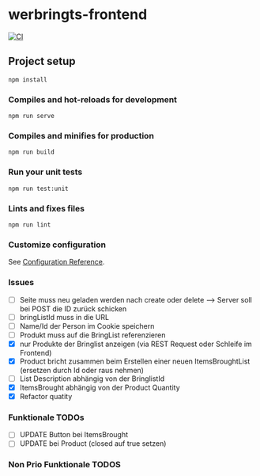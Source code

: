 # werbringts-frontend

[![CI](https://github.com/vlamboy/werbringts-frontend/actions/workflows/ci.yml/badge.svg)](https://github.com/vlamboy/werbringts-frontend/actions/workflows/ci.yml)


## Project setup
```
npm install
```

### Compiles and hot-reloads for development
```
npm run serve
```

### Compiles and minifies for production
```
npm run build
```

### Run your unit tests
```
npm run test:unit
```

### Lints and fixes files
```
npm run lint
```

### Customize configuration
See [Configuration Reference](https://cli.vuejs.org/config/).


### Issues 
* [ ] Seite muss neu geladen werden nach create oder delete --> Server soll bei POST die ID zurück schicken
* [ ] bringListId muss in die URL
* [ ] Name/Id der Person im Cookie speichern
* [ ] Produkt muss auf die BringList referenzieren
* [x] nur Produkte der Bringlist anzeigen (via REST Request oder Schleife im Frontend)
* [x] Product bricht zusammen beim Erstellen einer neuen ItemsBroughtList (ersetzen durch Id oder raus nehmen) 
* [ ] List Description abhängig von der BringlistId
* [x] ItemsBrought abhängig von der Product Quantity
* [x] Refactor quatity

### Funktionale TODOs 
* [ ] UPDATE Button bei ItemsBrought  
* [ ] UPDATE bei Product (closed auf true setzen)

### Non Prio Funktionale TODOS




